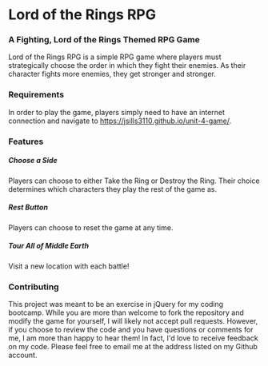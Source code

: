 # Lord of the Rings RPG

### A Fighting, Lord of the Rings Themed RPG Game
Lord of the Rings RPG is a simple RPG game where players must strategically choose the order in which they fight their enemies. As their character fights more enemies, they get stronger and stronger.

### Requirements
In order to play the game, players simply need to have an internet connection and navigate to https://jsills3110.github.io/unit-4-game/.

### Features

##### Choose a Side
Players can choose to either Take the Ring or Destroy the Ring. Their choice determines which characters they play the rest of the game as.

##### Rest Button
Players can choose to reset the game at any time.

##### Tour All of Middle Earth
Visit a new location with each battle!

### Contributing

This project was meant to be an exercise in jQuery for my coding bootcamp. While you are more than welcome to fork the 
repository and modify the game for yourself, I will likely not accept pull requests. However, if you choose to review the
code and you have questions or comments for me, I am more than happy to hear them! In fact, I'd love to receive feedback on 
my code. Please feel free to email me at the address listed on my Github account.
